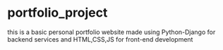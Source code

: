 # portfolio_project
this is a basic personal portfolio website made using Python-Django for backend services and 
HTML,CSS,JS for front-end development
